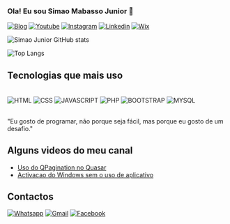 

### Ola! Eu sou Simao Mabasso Junior 👋

[![Blog](https://img.shields.io/badge/Blogger-FF5722?style=for-the-badge&logo=blogger&logoColor=white)](https://simaotechservices.blogspot.com/)
[![Youtube](https://img.shields.io/badge/YouTube-FF0000?style=for-the-badge&logo=youtube&logoColor=white)](https://www.youtube.com/c/simaotechservices)
[![Instagram](https://img.shields.io/badge/Instagram-E4405F?style=for-the-badge&logo=instagram&logoColor=white)](https://www.instagram.com/simaojunioroficial10/)
[![Linkedin](https://img.shields.io/badge/LinkedIn-0077B5?style=for-the-badge&logo=linkedin&logoColor=white)](https://www.linkedin.com/in/simao-mabasso-junior-84ba74218/)
[![Wix](https://img.shields.io/badge/Wix-000?style=for-the-badge&logo=wix&logoColor=white)]()

![Simao Junior GitHub stats](https://github-readme-stats.vercel.app/api?username=simaoJr87&show_icons=true&theme=radical) 

![Top Langs](https://github-readme-stats.vercel.app/api/top-langs/?username=simaoJr87&layout=compact&theme=radical)

## Tecnologias que mais uso

<div style="display: inline_block"><br/>
    <img align="center" alt="HTML" src="https://img.shields.io/badge/HTML-239120?style=for-the-badge&logo=html5&logoColor=white"/>
    <img align="center" alt="CSS" src="https://img.shields.io/badge/CSS-239120?&style=for-the-badge&logo=css3&logoColor=white"/>
    <img align="center" alt="JAVASCRIPT" src="https://img.shields.io/badge/JavaScript-F7DF1E?style=for-the-badge&logo=javascript&logoColor=black"/>
    <img align="center" alt="PHP" src="https://img.shields.io/badge/PHP-777BB4?style=for-the-badge&logo=php&logoColor=white"/>
    <img align="center" alt="BOOTSTRAP" src="https://img.shields.io/badge/Bootstrap-563D7C?style=for-the-badge&logo=bootstrap&logoColor=white"/>
    <img align="center" alt="MYSQL" src="https://img.shields.io/badge/MySQL-00000F?style=for-the-badge&logo=mysql&logoColor=white"/>
</div><br/>

"Eu gosto de programar, não porque seja fácil, mas porque eu gosto de um desafio."

## Alguns videos do meu canal 
- [Uso do QPagination no Quasar](https://www.youtube.com/watch?v=IuIIcYJRMwU&t=8s) </br>
- [Activacao do Windows sem o uso de aplicativo](https://www.youtube.com/watch?v=B51T1QOWn0I)

## Contactos
[![Whatsapp](https://img.shields.io/badge/WhatsApp-25D366?style=for-the-badge&logo=whatsapp&logoColor=white)](https://api.whatsapp.com/send?phone=+258848564731)
[![Gmail](https://img.shields.io/badge/Gmail-D14836?style=for-the-badge&logo=gmail&logoColor=white)](simaomabasso87@gmail.com)
[![Facebook](https://img.shields.io/badge/Facebook-1877F2?style=for-the-badge&logo=facebook&logoColor=white)](https://web.facebook.com/simaojunior.mabasso)
